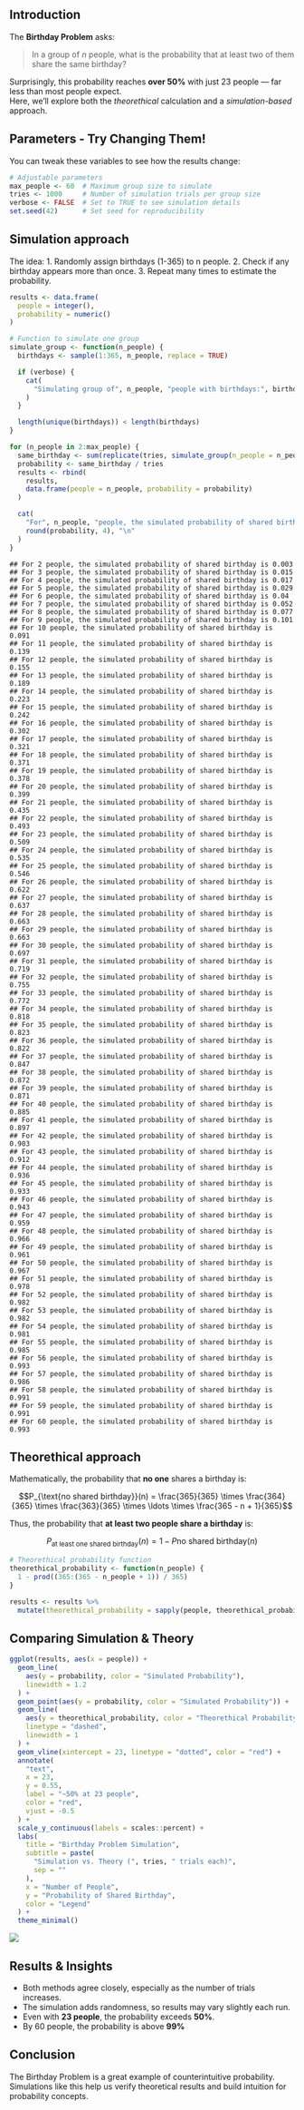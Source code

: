 ## Introduction

The **Birthday Problem** asks:

> In a group of $`n`$ people, what is the probability that at least two
> of them share the same birthday?

Surprisingly, this probability reaches **over 50%** with just 23 people
— far less than most people expect.  
Here, we’ll explore both the *theorethical* calculation and a
*simulation-based* approach.

## Parameters - Try Changing Them!

You can tweak these variables to see how the results change:

``` r
# Adjustable parameters
max_people <- 60  # Maximum group size to simulate
tries <- 1000     # Number of simulation trials per group size
verbose <- FALSE  # Set to TRUE to see simulation details
set.seed(42)      # Set seed for reproducibility
```

## Simulation approach

The idea: 1. Randomly assign birthdays (1-365) to n people. 2. Check if
any birthday appears more than once. 3. Repeat many times to estimate
the probability.

``` r
results <- data.frame(
  people = integer(),
  probability = numeric()
)
```

``` r
# Function to simulate one group
simulate_group <- function(n_people) {
  birthdays <- sample(1:365, n_people, replace = TRUE)

  if (verbose) {
    cat(
      "Simulating group of", n_people, "people with birthdays:", birthdays, "\n"
    )
  }

  length(unique(birthdays)) < length(birthdays)
}
```

``` r
for (n_people in 2:max_people) {
  same_birthday <- sum(replicate(tries, simulate_group(n_people = n_people)))
  probability <- same_birthday / tries
  results <- rbind(
    results,
    data.frame(people = n_people, probability = probability)
  )

  cat(
    "For", n_people, "people, the simulated probability of shared birthday is",
    round(probability, 4), "\n"
  )
}
```

    ## For 2 people, the simulated probability of shared birthday is 0.003 
    ## For 3 people, the simulated probability of shared birthday is 0.015 
    ## For 4 people, the simulated probability of shared birthday is 0.017 
    ## For 5 people, the simulated probability of shared birthday is 0.029 
    ## For 6 people, the simulated probability of shared birthday is 0.04 
    ## For 7 people, the simulated probability of shared birthday is 0.052 
    ## For 8 people, the simulated probability of shared birthday is 0.077 
    ## For 9 people, the simulated probability of shared birthday is 0.101 
    ## For 10 people, the simulated probability of shared birthday is 0.091 
    ## For 11 people, the simulated probability of shared birthday is 0.139 
    ## For 12 people, the simulated probability of shared birthday is 0.155 
    ## For 13 people, the simulated probability of shared birthday is 0.189 
    ## For 14 people, the simulated probability of shared birthday is 0.223 
    ## For 15 people, the simulated probability of shared birthday is 0.242 
    ## For 16 people, the simulated probability of shared birthday is 0.302 
    ## For 17 people, the simulated probability of shared birthday is 0.321 
    ## For 18 people, the simulated probability of shared birthday is 0.371 
    ## For 19 people, the simulated probability of shared birthday is 0.378 
    ## For 20 people, the simulated probability of shared birthday is 0.399 
    ## For 21 people, the simulated probability of shared birthday is 0.435 
    ## For 22 people, the simulated probability of shared birthday is 0.493 
    ## For 23 people, the simulated probability of shared birthday is 0.509 
    ## For 24 people, the simulated probability of shared birthday is 0.535 
    ## For 25 people, the simulated probability of shared birthday is 0.546 
    ## For 26 people, the simulated probability of shared birthday is 0.622 
    ## For 27 people, the simulated probability of shared birthday is 0.637 
    ## For 28 people, the simulated probability of shared birthday is 0.663 
    ## For 29 people, the simulated probability of shared birthday is 0.663 
    ## For 30 people, the simulated probability of shared birthday is 0.697 
    ## For 31 people, the simulated probability of shared birthday is 0.719 
    ## For 32 people, the simulated probability of shared birthday is 0.755 
    ## For 33 people, the simulated probability of shared birthday is 0.772 
    ## For 34 people, the simulated probability of shared birthday is 0.818 
    ## For 35 people, the simulated probability of shared birthday is 0.823 
    ## For 36 people, the simulated probability of shared birthday is 0.822 
    ## For 37 people, the simulated probability of shared birthday is 0.847 
    ## For 38 people, the simulated probability of shared birthday is 0.872 
    ## For 39 people, the simulated probability of shared birthday is 0.871 
    ## For 40 people, the simulated probability of shared birthday is 0.885 
    ## For 41 people, the simulated probability of shared birthday is 0.897 
    ## For 42 people, the simulated probability of shared birthday is 0.903 
    ## For 43 people, the simulated probability of shared birthday is 0.912 
    ## For 44 people, the simulated probability of shared birthday is 0.936 
    ## For 45 people, the simulated probability of shared birthday is 0.933 
    ## For 46 people, the simulated probability of shared birthday is 0.943 
    ## For 47 people, the simulated probability of shared birthday is 0.959 
    ## For 48 people, the simulated probability of shared birthday is 0.966 
    ## For 49 people, the simulated probability of shared birthday is 0.961 
    ## For 50 people, the simulated probability of shared birthday is 0.967 
    ## For 51 people, the simulated probability of shared birthday is 0.978 
    ## For 52 people, the simulated probability of shared birthday is 0.982 
    ## For 53 people, the simulated probability of shared birthday is 0.982 
    ## For 54 people, the simulated probability of shared birthday is 0.981 
    ## For 55 people, the simulated probability of shared birthday is 0.985 
    ## For 56 people, the simulated probability of shared birthday is 0.993 
    ## For 57 people, the simulated probability of shared birthday is 0.986 
    ## For 58 people, the simulated probability of shared birthday is 0.991 
    ## For 59 people, the simulated probability of shared birthday is 0.991 
    ## For 60 people, the simulated probability of shared birthday is 0.993

## Theorethical approach

Mathematically, the probability that **no one** shares a birthday is:
``` math
P_{\text{no shared birthday}}(n) = \frac{365}{365} \times \frac{364}{365} \times \frac{363}{365} \times \ldots \times \frac{365 - n + 1}{365}
```
Thus, the probability that **at least two people share a birthday** is:
``` math
P_{\text{at least one shared birthday}}(n) = 1 - P{\text{no shared birthday}}(n)
```

``` r
# Theorethical probability function
theorethical_probability <- function(n_people) {
  1 - prod((365:(365 - n_people + 1)) / 365)
}
```

``` r
results <- results %>%
  mutate(theorethical_probability = sapply(people, theorethical_probability))
```

## Comparing Simulation & Theory

``` r
ggplot(results, aes(x = people)) +
  geom_line(
    aes(y = probability, color = "Simulated Probability"),
    linewidth = 1.2
  ) +
  geom_point(aes(y = probability, color = "Simulated Probability")) +
  geom_line(
    aes(y = theorethical_probability, color = "Theorethical Probability"),
    linetype = "dashed",
    linewidth = 1
  ) +
  geom_vline(xintercept = 23, linetype = "dotted", color = "red") +
  annotate(
    "text",
    x = 23,
    y = 0.55,
    label = "~50% at 23 people",
    color = "red",
    vjust = -0.5
  ) +
  scale_y_continuous(labels = scales::percent) +
  labs(
    title = "Birthday Problem Simulation",
    subtitle = paste(
      "Simulation vs. Theory (", tries, " trials each)",
      sep = ""
    ),
    x = "Number of People",
    y = "Probability of Shared Birthday",
    color = "Legend"
  ) +
  theme_minimal()
```

![](images/birthday-1.png)<!-- -->

## Results & Insights

- Both methods agree closely, especially as the number of trials
  increases.
- The simulation adds randomness, so results may vary slightly each run.
- Even with **23 people**, the probability exceeds **50%**.
- By 60 people, the probability is above **99%**

## Conclusion

The Birthday Problem is a great example of counterintuitive probability.
Simulations like this help us verify theoretical results and build
intuition for probability concepts.
